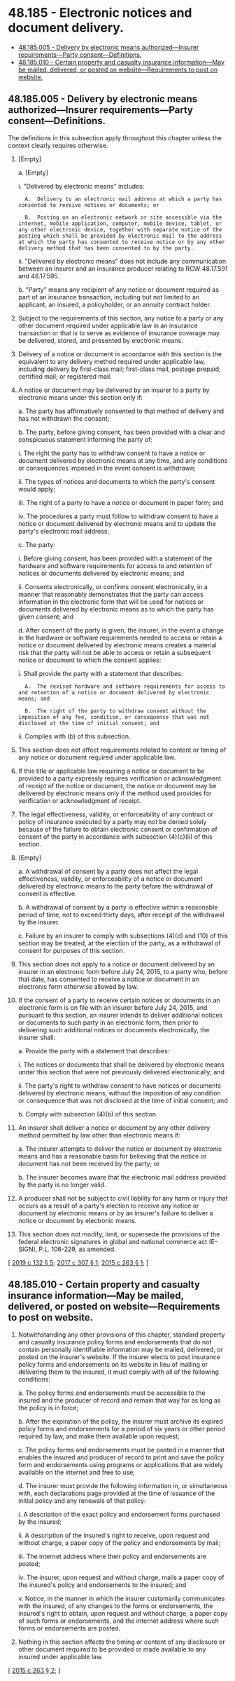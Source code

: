 # 48.185 - Electronic notices and document delivery.
* [48.185.005 - Delivery by electronic means authorized—Insurer requirements—Party consent—Definitions.](#48185005---delivery-by-electronic-means-authorizedinsurer-requirementsparty-consentdefinitions)
* [48.185.010 - Certain property and casualty insurance information—May be mailed, delivered, or posted on website—Requirements to post on website.](#48185010---certain-property-and-casualty-insurance-informationmay-be-mailed-delivered-or-posted-on-websiterequirements-to-post-on-website)
## 48.185.005 - Delivery by electronic means authorized—Insurer requirements—Party consent—Definitions.
The definitions in this subsection apply throughout this chapter unless the context clearly requires otherwise.

1. [Empty]

   a. [Empty]

      i. "Delivered by electronic means" includes:

         A.  Delivery to an electronic mail address at which a party has consented to receive notices or documents; or

         B.  Posting on an electronic network or site accessible via the internet, mobile application, computer, mobile device, tablet, or any other electronic device, together with separate notice of the posting which shall be provided by electronic mail to the address at which the party has consented to receive notice or by any other delivery method that has been consented to by the party.

      ii. "Delivered by electronic means" does not include any communication between an insurer and an insurance producer relating to RCW 48.17.591 and 48.17.595.

   b. "Party" means any recipient of any notice or document required as part of an insurance transaction, including but not limited to an applicant, an insured, a policyholder, or an annuity contract holder.

2. Subject to the requirements of this section, any notice to a party or any other document required under applicable law in an insurance transaction or that is to serve as evidence of insurance coverage may be delivered, stored, and presented by electronic means.

3. Delivery of a notice or document in accordance with this section is the equivalent to any delivery method required under applicable law, including delivery by first-class mail; first-class mail, postage prepaid; certified mail; or registered mail.

4. A notice or document may be delivered by an insurer to a party by electronic means under this section only if:

   a. The party has affirmatively consented to that method of delivery and has not withdrawn the consent;

   b. The party, before giving consent, has been provided with a clear and conspicuous statement informing the party of:

      i. The right the party has to withdraw consent to have a notice or document delivered by electronic means at any time, and any conditions or consequences imposed in the event consent is withdrawn;

      ii. The types of notices and documents to which the party's consent would apply;

      iii. The right of a party to have a notice or document in paper form; and

      iv. The procedures a party must follow to withdraw consent to have a notice or document delivered by electronic means and to update the party's electronic mail address;

   c. The party:

      i. Before giving consent, has been provided with a statement of the hardware and software requirements for access to and retention of notices or documents delivered by electronic means; and

      ii. Consents electronically, or confirms consent electronically, in a manner that reasonably demonstrates that the party can access information in the electronic form that will be used for notices or documents delivered by electronic means as to which the party has given consent; and

   d. After consent of the party is given, the insurer, in the event a change in the hardware or software requirements needed to access or retain a notice or document delivered by electronic means creates a material risk that the party will not be able to access or retain a subsequent notice or document to which the consent applies:

      i. Shall provide the party with a statement that describes:

         A.  The revised hardware and software requirements for access to and retention of a notice or document delivered by electronic means; and

         B.  The right of the party to withdraw consent without the imposition of any fee, condition, or consequence that was not disclosed at the time of initial consent; and

      ii. Complies with (b) of this subsection.

5. This section does not affect requirements related to content or timing of any notice or document required under applicable law.

6. If this title or applicable law requiring a notice or document to be provided to a party expressly requires verification or acknowledgment of receipt of the notice or document, the notice or document may be delivered by electronic means only if the method used provides for verification or acknowledgment of receipt.

7. The legal effectiveness, validity, or enforceability of any contract or policy of insurance executed by a party may not be denied solely because of the failure to obtain electronic consent or confirmation of consent of the party in accordance with subsection (4)(c)(ii) of this section.

8. [Empty]

   a. A withdrawal of consent by a party does not affect the legal effectiveness, validity, or enforceability of a notice or document delivered by electronic means to the party before the withdrawal of consent is effective.

   b. A withdrawal of consent by a party is effective within a reasonable period of time, not to exceed thirty days, after receipt of the withdrawal by the insurer.

   c. Failure by an insurer to comply with subsections (4)(d) and (10) of this section may be treated, at the election of the party, as a withdrawal of consent for purposes of this section.

9. This section does not apply to a notice or document delivered by an insurer in an electronic form before July 24, 2015, to a party who, before that date, has consented to receive a notice or document in an electronic form otherwise allowed by law.

10. If the consent of a party to receive certain notices or documents in an electronic form is on file with an insurer before July 24, 2015, and pursuant to this section, an insurer intends to deliver additional notices or documents to such party in an electronic form, then prior to delivering such additional notices or documents electronically, the insurer shall:

    a. Provide the party with a statement that describes:

       i. The notices or documents that shall be delivered by electronic means under this section that were not previously delivered electronically; and

       ii. The party's right to withdraw consent to have notices or documents delivered by electronic means, without the imposition of any condition or consequence that was not disclosed at the time of initial consent; and

    b. Comply with subsection (4)(b) of this section.

11. An insurer shall deliver a notice or document by any other delivery method permitted by law other than electronic means if:

    a. The insurer attempts to deliver the notice or document by electronic means and has a reasonable basis for believing that the notice or document has not been received by the party; or

    b. The insurer becomes aware that the electronic mail address provided by the party is no longer valid.

12. A producer shall not be subject to civil liability for any harm or injury that occurs as a result of a party's election to receive any notice or document by electronic means or by an insurer's failure to deliver a notice or document by electronic means.

13. This section does not modify, limit, or supersede the provisions of the federal electronic signatures in global and national commerce act (E-SIGN), P.L. 106-229, as amended.

\[ [2019 c 132 § 5](https://lawfilesext.leg.wa.gov/biennium/2019-20/Pdf/Bills/Session%20Laws/House/1908.SL.pdf?cite=2019%20c%20132%20§%205); [2017 c 307 § 1](https://lawfilesext.leg.wa.gov/biennium/2017-18/Pdf/Bills/Session%20Laws/House/1845-S.SL.pdf?cite=2017%20c%20307%20§%201); [2015 c 263 § 1](https://lawfilesext.leg.wa.gov/biennium/2015-16/Pdf/Bills/Session%20Laws/Senate/5471.SL.pdf?cite=2015%20c%20263%20§%201); \]

## 48.185.010 - Certain property and casualty insurance information—May be mailed, delivered, or posted on website—Requirements to post on website.
1. Notwithstanding any other provisions of this chapter, standard property and casualty insurance policy forms and endorsements that do not contain personally identifiable information may be mailed, delivered, or posted on the insurer's website. If the insurer elects to post insurance policy forms and endorsements on its website in lieu of mailing or delivering them to the insured, it must comply with all of the following conditions:

   a. The policy forms and endorsements must be accessible to the insured and the producer of record and remain that way for as long as the policy is in force;

   b. After the expiration of the policy, the insurer must archive its expired policy forms and endorsements for a period of six years or other period required by law, and make them available upon request;

   c. The policy forms and endorsements must be posted in a manner that enables the insured and producer of record to print and save the policy form and endorsements using programs or applications that are widely available on the internet and free to use;

   d. The insurer must provide the following information in, or simultaneous with, each declarations page provided at the time of issuance of the initial policy and any renewals of that policy:

      i. A description of the exact policy and endorsement forms purchased by the insured;

      ii. A description of the insured's right to receive, upon request and without charge, a paper copy of the policy and endorsements by mail;

      iii. The internet address where their policy and endorsements are posted;

      iv. The insurer, upon request and without charge, mails a paper copy of the insured's policy and endorsements to the insured; and

      v. Notice, in the manner in which the insurer customarily communicates with the insured, of any changes to the forms or endorsements, the insured's right to obtain, upon request and without charge, a paper copy of such forms or endorsements, and the internet address where such forms or endorsements are posted.

2. Nothing in this section affects the timing or content of any disclosure or other document required to be provided or made available to any insured under applicable law.

\[ [2015 c 263 § 2](https://lawfilesext.leg.wa.gov/biennium/2015-16/Pdf/Bills/Session%20Laws/Senate/5471.SL.pdf?cite=2015%20c%20263%20§%202); \]

